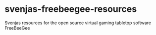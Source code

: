 # svenjas-freebeegee-resources
Svenjas resources for the open source virtual gaming tabletop software FreeBeeGee
